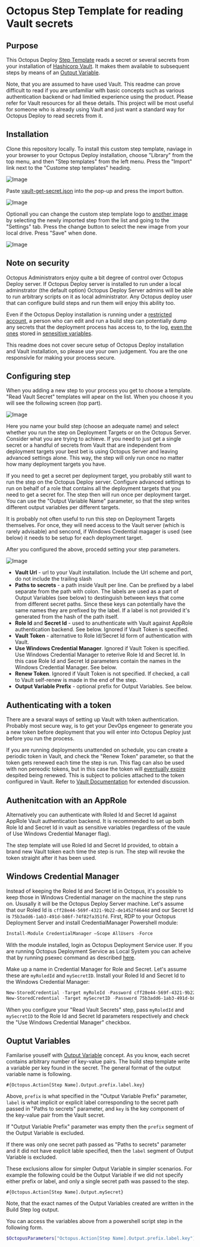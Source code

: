 # Octopus Step Template for reading Vault secrets

## Purpose

This Octopus Deploy [Step Template](https://octopus.com/docs/deploying-applications/step-templates) reads a secret or several secrets from your installation of [Hashicorp Vault](https://www.vaultproject.io). It makes them available to subsequent steps by means of an [Output Variable](https://octopus.com/docs/deploying-applications/variables/output-variables).

Note, that you are assumed to have used Vault. This readme can prove difficult to read if you are unfamiliar with basic concepts such as various authentication backend or had limitied experience using the product. Please refer for Vault resources for all these details. This project will be most useful for someone who is already using Vault and just want a standard way for Octopus Deploy to read secrets from it.

## Installation

Clone this repository locally. To install this custom step template, naviage in your browser to your Octopus Deploy installation, choose "Library" from the top menu, and then "Step templates" from the left menu. Press the "Import" link next to the "Custome step templates" heading.

![Image](images/Import1.png)

Paste [vault-get-secret.json](vault-get-secret.json) into the pop-up and press the import button.

![Image](images/Import2.png)

Optionall you can change the custom step template logo to [another image](vault.png) by selecting the newly imported step from the list and going to the "Settings" tab. Press the change button to select the new image from your local drive. Press "Save" when done.

![Image](images/ChangeLogo.png)

## Note on security

Octopus Administrators enjoy quite a bit degree of control over Octopus Deploy server. If Octopus Deploy server is installed to run under a local adminstrator (the default option) Octopus Deploy Server admins will be able to run arbitrary scripts on it as local administrator. Any Octopus deploy user that can configure build steps and run them will enjoy this ability too.

Even if the Octopus Deploy installation is running under a [restricted account](https://octopus.com/docs/installation/installing-octopus/permissions-required-for-the-octopus-windows-service), a person who can edit and run a build step can potentially dump any secrets that the deployment process has access to, to the log, [even the ones](https://www.squirrelistic.com/blog/how_to_display_value_of_sensitive_variable_in_octopus_deploy) stored in [senesitive variables](https://octopus.com/docs/deploying-applications/variables/sensitive-variables).

This readme does not cover secure setup of Octopus Deploy installation and Vault installation, so please use your own judgement. You are the one responsivle for making your process secure.

## Configuring step

When you adding a new  step to your process you get to choose a template. "Read Vault Secret" templates will apear on the list. When you choose it you will see the following screen (top part).

![Image](images/CreatingStep.png)

Here you name your build step (choose an adequate name) and select whether you run the step on Deployment Targets or on the Octopus Server. Consider what you are trying to achieve. If you need to just get a single secret or a handful of secrets from Vault that are independent from deployment targets your best bet is using Octopus Server and leaving advanced settings alone. This way, the step will only run once no matter how many deployment targets you have.

If you need to get a secret per deployment target, you probably still want to run the step on the Octopus Deploy server. Configure advanced settings to run on behalf of a role that contains all the deployment targets that you need to get a secret for. The step then will run once per deployment target. You can use the "Output Variable Name" parameter, so that the step writes different output variables per different targets.

It is probably not often useful to run this step on Deployment Targets themselves. For once, they will need access to the Vault server (which is rarely advisable) and sencond, if Windows Credential magager is used (see below) it needs to be setup for each deployment target.

After you configured the above, procedd setting your step parameters.

![Image](images/StepParameters.png)

- **Vault Url** - url to your Vault installation. Include the Url scheme and port, do not include the trailing slash
- **Paths to secrets** - a path inside Vault per line. Can be prefixed by a label separate from the path with colon. The labels are used as a part of Output Variables (see below) to destinguish between keys that come from different secret paths. Since these keys can potentially have the same names they are prefixed by the label. If a label is not provided it's generated from the hash of the path itself.
- **Role Id** and **Secret Id** - used to anuthenticate with Vault against AppRole authentication backend. See below. Ignored if Vault Token is specified.
- **Vault Token** - alternative to Role Id/Secret Id form of authentication with Vault.
- **Use Windows Credential Manager**. Ignored if Vault Token is specified. Use Windows Credential Manager to reterive Role Id and Secret Id. In this case Role Id and Secret Id parameters contain the names in the Windows Credential Manager. See below.
- **Renew Token**. Ignored if Vault Token is not specified. If checked, a call to Vault self-renew is made in the end of the step.
- **Output Variable Prefix** - optional prefix for Output Variables. See below.

## Authenticating with a token

There are a sevaral ways of setting up Vault with token authentication. Probably most secure way, is to get your DevOps engeneer to generate you a new token before deployment that you will enter into Octopus Deploy just before you run the process.

If you are running deployments unattended on schedule, you can create a periodic token in Vault, and check the "Renew Token" parameter, so that the token gets renewed each time the step is run. This flag can also be used with non pereodic tokens, but in this case the token will [eventually expire](https://github.com/hashicorp/vault/issues/1079) despited being renewed. This is subject to policies attached to the token configured in Vault. Refer to [Vault Documentation](https://www.vaultproject.io/docs/concepts/tokens.html) for extended discussion.

## Authenitcation with an AppRole

Alternatively you can authenticate with Roled Id and Secret Id against AppRole Vault authentication backend. It is recommended to set up both Role Id and Secret Id in vault as sensitive variables (regardless of the vaule of Use Windows Credential Manager flag).

The step template will use Roled Id and Secret Id provided, to obtain a brand new Vault token each time the step is run. The step will revoke the token straight after it has been used.

## Windows Credential Manager

Instead of keeping the Roled Id and Secret Id in Octopus, it's possible to keep those in Windows Credential manager on the machine the step runs on. Ususally it will be the Octopus Deploy Server machine. Let's assume that our Roled Id is `cff28e44-569f-4321-9b22-de1452f4644d` and our Secret Id is `75b3add6-1ab3-491d-b86f-74f82fa351fd`. First, RDP to your Octopus Deployment Server and  install CredentialManager Powershell module:

```Powershell
Install-Module CredentialManager –Scope AllUsers -Force
```

With the module installed, login as Octopus Deployment Service user. If you are running Octopus Deployment Service as Local System you can acheive that by running psexec command as described [here](https://stackoverflow.com/a/78691/284111).

Make up a name in Credential Manager for Role and Secret. Let's assume these are `myRoledId` and `mySecretID`. Install your Roled Id and Secret Id to the Windows Credential Manager:

```Powershell
New-StoredCredential -Target myRoleId -Password cff28e44-569f-4321-9b22-de1452f4644d -Type Generic -Persist local
New-StoredCredential -Target mySecretID -Password 75b3add6-1ab3-491d-b86f-74f82fa351fd -Type Generic -Persist local
```

When you configure your "Read Vault Secrets" step, pass `myRoledId` and `mySecretID` to the Role Id and Secret Id parameters respectively and check the "Use Windows Credential Manager" checkbox.

## Ouptut Variables

Familarise youself with [Output Variable](https://octopus.com/docs/deploying-applications/variables/output-variables) concept. As you know, each secret contains arbitrary number of key-value pairs. The build step template write a variable per key found in the secret. The general format of the output variable name is following.

```text
#{Octopus.Action[Step Name].Output.prefix.label.key}
```

Above, `prefix` is what specified in the "Output Variable Prefix" parameter, `label` is what implicit or explicit label corresponding to the secret path passed in "Paths to secrets" parameter, and `key` is the key component of the key-value pair from the Vault secret.

If "Output Variable Prefix" parameter was empty then the `prefix` segment of the Output Variable is excluded.

If there was only one secret path passed as "Paths to secrets" parameter and it did not have explicit lable specified, then the `label` segment of Output Variable is excluded.

These exclusions allow for simpler Output Variable in simpler scenarios. For example the following could be the Output Variable if we did not specify either prefix or label, and only a single secret path was passed to the step.

```text
#{Octopus.Action[Step Name].Output.mySecret}
```

Note, that the exact names of the Output Variables created are written in the Build Step log output.

You can access the variables above from a powershell script step in the following form.

```Powershell
$OctopusParameters["Octopus.Action[Step Name].Output.prefix.label.key"]
```
